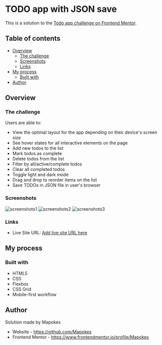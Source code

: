 # TODO app with JSON save

This is a solution to the [Todo app challenge on Frontend Mentor](https://www.frontendmentor.io/challenges/todo-app-Su1_KokOW).

## Table of contents

- [Overview](#overview)
  - [The challenge](#the-challenge)
  - [Screenshots](#screenshots)
  - [Links](#links)
- [My process](#my-process)
  - [Built with](#built-with)
- [Author](#author)

## Overview

### The challenge

Users are able to:

- View the optimal layout for the app depending on their device's screen size
- See hover states for all interactive elements on the page
- Add new todos to the list
- Mark todos as complete
- Delete todos from the list
- Filter by all/active/complete todos
- Clear all completed todos
- Toggle light and dark mode
- Drag and drop to reorder items on the list
- Save TODOs in JSON file in user's browser

### Screenshots

![screenshots1](https://i.postimg.cc/gk8JZhnN/1.jpg)
![screenshots2](https://i.postimg.cc/DzyyHY5M/2.jpg)
![screenshots3](https://i.postimg.cc/BnCnhG5F/3.jpg)

### Links

<!-- UPDATE NA STRONIE NETLIFY -->

- Live Site URL: [Add live site URL here](https://your-live-site-url.com)

## My process

### Built with

- HTML5
- CSS
- Flexbox
- CSS Grid
- Mobile-first workflow

## Author

Solution made by Mapokes
- Website - https://github.com/Mapokes
- Frontend Mentor - https://www.frontendmentor.io/profile/Mapokes
